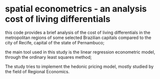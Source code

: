# spatial econometrics - an analysis cost of living differentials

this code provides a brief analysis of the cost of living differentials in the metropolitan regions of some selected Brazilian capitals compared to the city of Recife, capital of the state of Pernambuco;

the main tool used in this study is the linear regression econometric model, through the ordinary least squares method;

The study tries to implement the hedonic pricing model, mostly studied by the field of Regional Economics.
